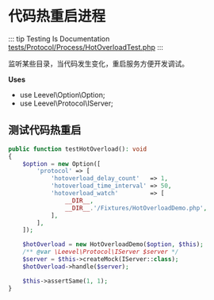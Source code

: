 # 代码热重启进程

::: tip Testing Is Documentation
[tests/Protocol/Process/HotOverloadTest.php](https://github.com/hunzhiwange/framework/blob/master/tests/Protocol/Process/HotOverloadTest.php)
:::
    
监听某些目录，当代码发生变化，重启服务方便开发调试。

**Uses**

 * use Leevel\Option\Option;
 * use Leevel\Protocol\IServer;

## 测试代码热重启

``` php
public function testHotOverload(): void
{
    $option = new Option([
        'protocol' => [
            'hotoverload_delay_count'   => 1,
            'hotoverload_time_interval' => 50,
            'hotoverload_watch'         => [
                __DIR__,
                __DIR__.'/Fixtures/HotOverloadDemo.php',
            ],
        ],
    ]);

    $hotOverload = new HotOverloadDemo($option, $this);
    /** @var \Leevel\Protocol\IServer $server */
    $server = $this->createMock(IServer::class);
    $hotOverload->handle($server);

    $this->assertSame(1, 1);
}
```
